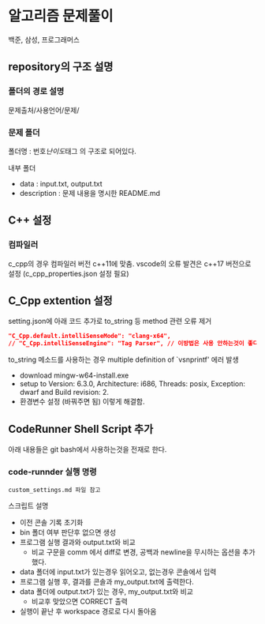 # 알고리즘 문제풀이

백준, 삼성, 프로그래머스

## repository의 구조 설명

### 폴더의 경로 설명

문제출처/사용언어/문제/

### 문제 폴더

폴더명 : 번호*난이도*태그 의 구조로 되어있다.

내부 폴더

- data : input.txt, output.txt
- description : 문제 내용을 명시한 README.md

## C++ 설정

### 컴파일러

c_cpp의 경우 컴파일러 버전 c++11에 맞춤.
vscode의 오류 발견은 c++17 버전으로 설정 (c_cpp_properties.json 설정 필요)

## C_Cpp extention 설정

setting.json에 아래 코드 추가로 to_string 등 method 관련 오류 제거

```json
"C_Cpp.default.intelliSenseMode": "clang-x64",
// "C_Cpp.intelliSenseEngine": "Tag Parser", // 이방법은 사용 안하는것이 좋다.
```

to_string 메소드를 사용하는 경우 multiple definition of `vsnprintf' 에러 발생

- download mingw-w64-install.exe
- setup to Version: 6.3.0, Architecture: i686, Threads: posix, Exception: dwarf and Build revision: 2.
- 환경변수 설정 (바꿔주면 됨)
  이렇게 해결함.

## CodeRunner Shell Script 추가

아래 내용들은 git bash에서 사용하는것을 전재로 한다.

### code-runnder 실행 명령

`custom_settings.md 파일 참고`

스크립트 설명

- 이전 콘솔 기록 초기화
- bin 폴더 여부 판단후 없으면 생성
- 프로그램 실행 결과와 output.txt와 비교
  - 비교 구문을 comm 에서 diff로 변경, 공백과 newline을 무시하는 옵션을 추가했다.
- data 폴더에 input.txt가 있는경우 읽어오고, 없는경우 콘솔에서 입력
- 프로그램 실행 후, 결과를 콘솔과 my_output.txt에 출력한다.
- data 폴더에 output.txt가 있는 경우, my_output.txt와 비교
  - 비교후 맞았으면 CORRECT 출력
- 실행이 끝난 후 workspace 경로로 다시 돌아옴
